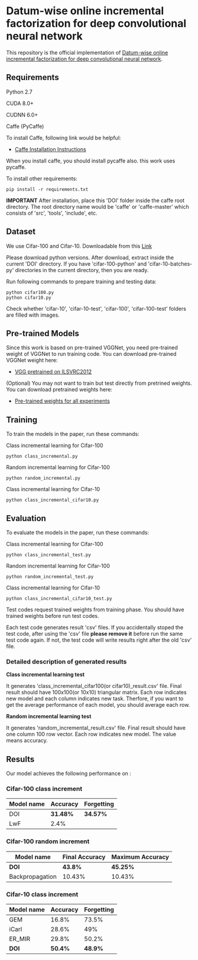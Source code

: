 # Datum-wise online incremental factorization for deep convolutional neural network

This repository is the official implementation of [Datum-wise online incremental factorization for deep convolutional neural network](https://arxiv.org/abs/2030.12345).

## Requirements

Python 2.7

CUDA 8.0+

CUDNN 6.0+

Caffe (PyCaffe)


To install Caffe, following link would be helpful:

- [Caffe Installation Instructions](https://caffe.berkeleyvision.org/installation.html)

When you install caffe, you should install pycaffe also. this work uses pycaffe.

To install other requirements:

```setup
pip install -r requirements.txt
```

**IMPORTANT** After installation, place this 'DOI' folder inside the caffe root directory.
The root directory name would be 'caffe' or 'caffe-master' which consists of 'src', 'tools', 'include', etc.

## Dataset

We use Cifar-100 and Cifar-10. Downloadable from this [Link](https://www.cs.toronto.edu/~kriz/cifar.html)

Please download python versions.
After download, extract inside the current 'DOI' directory.
If you have 'cifar-100-python' and 'cifar-10-batches-py' directories in the current directory, then you are ready.

Run following commands to prepare training and testing data:

```dataset
python cifar100.py
python cifar10.py
```

Check whether 'cifar-10', 'cifar-10-test', 'cifar-100', 'cifar-100-test' folders are filled with images.

## Pre-trained Models

Since this work is based on pre-trained VGGNet, you need pre-trained weight of VGGNet to run training code.
You can download pre-trained VGGNet weight here:

- [VGG pretrained on ILSVRC2012](https://drive.google.com/file/d/12nD9vJkT7u4P6SgaF1cUYSF7Y_fxMo8U/view?usp=sharing)

(Optional) You may not want to train but test directly from pretrined weights.
You can download pretrained weights here:

- [Pre-trained weights for all experiments](https://drive.google.com/file/d/1rA68TRZM0fDhemmj7W5QzQ_IOGT9Nb9E/view?usp=sharing)

## Training

To train the models in the paper, run these commands:

Class incremental learning for Cifar-100

```train1
python class_incremental.py
```

Random incremental learning for Cifar-100

```train1
python random_incremental.py
```

Class incremental learning for Cifar-10

```train1
python class_incremental_cifar10.py
```

## Evaluation

To evaluate the models in the paper, run these commands:

Class incremental learning for Cifar-100

```train1
python class_incremental_test.py
```

Random incremental learning for Cifar-100

```train1
python random_incremental_test.py
```

Class incremental learning for Cifar-10

```train1
python class_incremental_cifar10_test.py
```

Test codes request trained weights from training phase.
You should have trained weights before run test codes.

Each test code generates result 'csv' files.
If you accidentally stoped the test code, after using the 'csv' file **please remove it** before run the same test code again.
If not, the test code will write results right after the old 'csv' file.

### Detailed description of generated results

**Class incremental learning test**

It generates 'class_incremental_cifar100(or cifar10)_result.csv' file.
Final result should have 100x100(or 10x10) triangular matrix.
Each row indicates new model and each column indicates new task.
Therfore, if you want to get the average performance of each model, you should average each row.

**Random incremental learning test**

It generates 'random_incremental_result.csv' file.
Final result should have one column 100 row vector.
Each row indicates new model. The value means accuracy.

## Results

Our model achieves the following performance on :

### Cifar-100 class increment

| Model name         | Accuracy        | Forgetting     |
| ------------------ |---------------- | -------------- |
| DOI                |   **31.48%**    |    **34.57%**  |
| LwF                |     2.4%        |                |

### Cifar-100 random increment

| Model name         | Final Accuracy  | Maximum Accuracy |
| ------------------ |---------------- | ---------------- |
| **DOI**            |   **43.8%**     |    **45.25%**    |
| Backpropagation    |     10.43%      |      10.43%      |

### Cifar-10 class increment

| Model name         | Accuracy        | Forgetting     |
| ------------------ |---------------- | -------------- |
| GEM                |     16.8%       |      73.5%     |
| iCarl              |     28.6%       |      49%       |
| ER_MIR             |     29.8%       |      50.2%     |
| **DOI**            |   **50.4%**     |    **48.9%**   |

